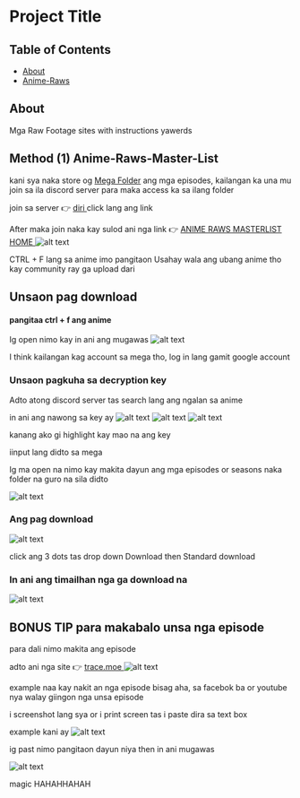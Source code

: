 # Project Title

## Table of Contents

- [About](#about)
- [Anime-Raws](#anime_raws_masterlist)

## About <a name = "about"></a>

Mga Raw Footage sites with instructions yawerds

## Method (1) Anime-Raws-Master-List <a name = "anime_raws_masterlist"></a>

kani sya naka store og <ins>Mega Folder</ins> ang mga episodes, kailangan ka una mu join sa ila discord server para maka access ka sa ilang folder

join sa server 👉 <a href = "https://discord.gg/WGZgta2CRP">diri </a> click lang ang link

After maka join naka kay sulod ani nga link 👉 <a href = "https://sites.google.com/view/animeraws-and-allanimesource/home"> ANIME RAWS MASTERLIST HOME </a>
![alt text](image-5.png)

CTRL + F lang sa anime imo pangitaon
Usahay wala ang ubang anime tho kay community ray ga upload dari

## Unsaon pag download

#### pangitaa ctrl + f ang anime

Ig open nimo kay in ani ang mugawas
![alt text](image-4.png)

I think kailangan kag account sa mega tho, log in lang gamit google account

### Unsaon pagkuha sa decryption key

Adto atong discord server tas search lang ang ngalan sa anime

in ani ang nawong sa key ay
![alt text](images/image-2.png)
![alt text](images/image-3.png)
![alt text](images/image-4.png)

kanang ako gi highlight kay mao na ang key

iinput lang didto sa mega

Ig ma open na nimo kay makita dayun ang mga episodes or seasons naka folder na guro na sila didto

![alt text](images/image-5.png)

### Ang pag download

![alt text](images/image-6.png)

click ang 3 dots tas drop down Download then Standard download

### In ani ang timailhan nga ga download na

![alt text](images/image-7.png)

## BONUS TIP para makabalo unsa nga episode

para dali nimo makita ang episode

adto ani nga site 👉 <a href ="https://trace.moe/"> trace.moe </a>
![alt text](image.png)

example naa kay nakit an nga episode bisag aha, sa facebok ba or youtube nya walay giingon nga unsa episode

i screenshot lang sya or i print screen tas i paste dira sa text box

example kani ay
![alt text](image-1.png)

ig past nimo pangitaon dayun niya then in ani mugawas

![alt text](image-3.png)

magic HAHAHHAHAH
